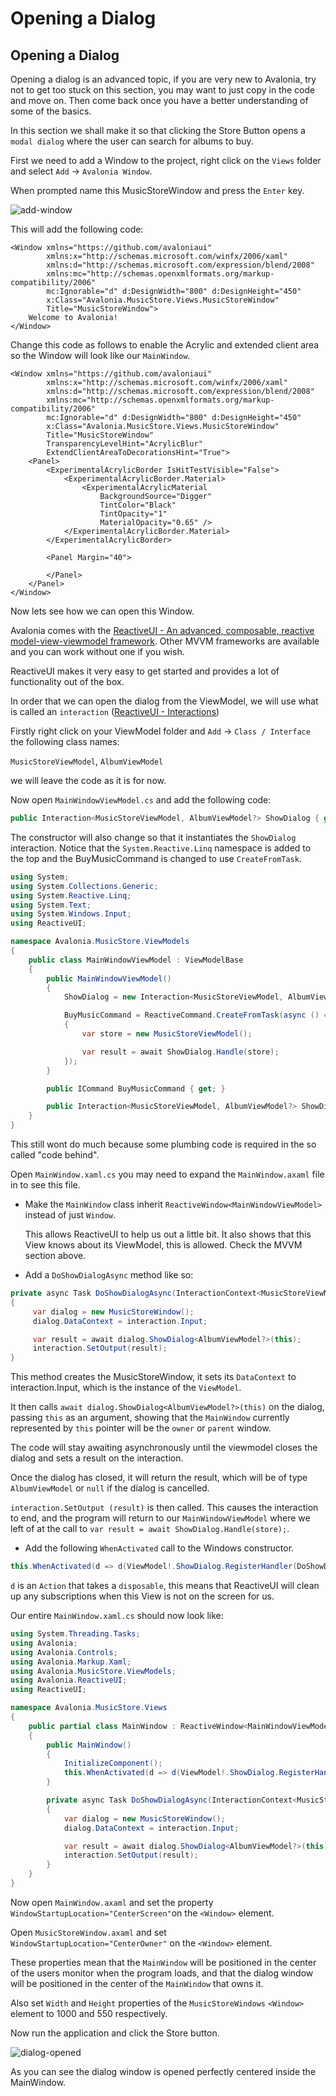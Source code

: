 # Opening a Dialog

## Opening a Dialog <a id="opening-a-dialog"></a>

Opening a dialog is an advanced topic, if you are very new to Avalonia, try not to get too stuck on this section, you may want to just copy in the code and move on. Then come back once you have a better understanding of some of the basics.

In this section we shall make it so that clicking the Store Button opens a `modal dialog` where the user can search for albums to buy.

First we need to add a Window to the project, right click on the `Views` folder and select `Add` → `Avalonia Window`.

When prompted name this MusicStoreWindow and press the `Enter` key.

![add-window](https://avaloniaui.net/docs/advanced-tutorial/images/add-window.png)

This will add the following code:

```markup
<Window xmlns="https://github.com/avaloniaui"
        xmlns:x="http://schemas.microsoft.com/winfx/2006/xaml"
        xmlns:d="http://schemas.microsoft.com/expression/blend/2008"
        xmlns:mc="http://schemas.openxmlformats.org/markup-compatibility/2006"
        mc:Ignorable="d" d:DesignWidth="800" d:DesignHeight="450"
        x:Class="Avalonia.MusicStore.Views.MusicStoreWindow"
        Title="MusicStoreWindow">
    Welcome to Avalonia!
</Window>
```

Change this code as follows to enable the Acrylic and extended client area so the Window will look like our `MainWindow`.

```markup
<Window xmlns="https://github.com/avaloniaui"
        xmlns:x="http://schemas.microsoft.com/winfx/2006/xaml"
        xmlns:d="http://schemas.microsoft.com/expression/blend/2008"
        xmlns:mc="http://schemas.openxmlformats.org/markup-compatibility/2006"
        mc:Ignorable="d" d:DesignWidth="800" d:DesignHeight="450"
        x:Class="Avalonia.MusicStore.Views.MusicStoreWindow"
        Title="MusicStoreWindow"
        TransparencyLevelHint="AcrylicBlur"
        ExtendClientAreaToDecorationsHint="True">
    <Panel>
        <ExperimentalAcrylicBorder IsHitTestVisible="False">
            <ExperimentalAcrylicBorder.Material>
                <ExperimentalAcrylicMaterial
                    BackgroundSource="Digger"
                    TintColor="Black"
                    TintOpacity="1"
                    MaterialOpacity="0.65" />
            </ExperimentalAcrylicBorder.Material>
        </ExperimentalAcrylicBorder>

        <Panel Margin="40">

        </Panel>
    </Panel>
</Window>
```

Now lets see how we can open this Window.

Avalonia comes with the [ReactiveUI - An advanced, composable, reactive model-view-viewmodel framework](https://www.reactiveui.net/). Other MVVM frameworks are available and you can work without one if you wish.

ReactiveUI makes it very easy to get started and provides a lot of functionality out of the box.

In order that we can open the dialog from the ViewModel, we will use what is called an `interaction` \([ReactiveUI - Interactions](https://www.reactiveui.net/docs/handbook/interactions/)\)

Firstly right click on your ViewModel folder and `Add` → `Class / Interface` the following class names:

`MusicStoreViewModel`, `AlbumViewModel`

we will leave the code as it is for now.

Now open `MainWindowViewModel.cs` and add the following code:

```csharp
public Interaction<MusicStoreViewModel, AlbumViewModel?> ShowDialog { get; }
```

The constructor will also change so that it instantiates the `ShowDialog` interaction. Notice that the `System.Reactive.Linq` namespace is added to the top and the BuyMusicCommand is changed to use `CreateFromTask`.

```csharp
using System;
using System.Collections.Generic;
using System.Reactive.Linq;
using System.Text;
using System.Windows.Input;
using ReactiveUI;

namespace Avalonia.MusicStore.ViewModels
{
    public class MainWindowViewModel : ViewModelBase
    {
        public MainWindowViewModel()
        {
            ShowDialog = new Interaction<MusicStoreViewModel, AlbumViewModel?>();

            BuyMusicCommand = ReactiveCommand.CreateFromTask(async () =>
            {
                var store = new MusicStoreViewModel();

                var result = await ShowDialog.Handle(store);
            });
        }

        public ICommand BuyMusicCommand { get; }

        public Interaction<MusicStoreViewModel, AlbumViewModel?> ShowDialog { get; }
    }
}
```

This still wont do much because some plumbing code is required in the so called "code behind".

Open `MainWindow.xaml.cs` you may need to expand the `MainWindow.axaml` file in to see this file.

* Make the `MainWindow` class inherit `ReactiveWindow<MainWindowViewModel>` instead of just `Window`.

  This allows ReactiveUI to help us out a little bit. It also shows that this View knows about its ViewModel, this is allowed. Check the MVVM section above.

* Add a `DoShowDialogAsync` method like so:

```csharp
private async Task DoShowDialogAsync(InteractionContext<MusicStoreViewModel, AlbumViewModel?> interaction)
{
     var dialog = new MusicStoreWindow();
     dialog.DataContext = interaction.Input;

     var result = await dialog.ShowDialog<AlbumViewModel?>(this);
     interaction.SetOutput(result);
}
```

This method creates the MusicStoreWindow, it sets its `DataContext` to interaction.Input, which is the instance of the `ViewModel`.

It then calls `await dialog.ShowDialog<AlbumViewModel?>(this)` on the dialog, passing `this` as an argument, showing that the `MainWindow` currently represented by `this` pointer will be the `owner` or `parent` window.

The code will stay awaiting asynchronously until the viewmodel closes the dialog and sets a result on the interaction.

Once the dialog has closed, it will return the result, which will be of type `AlbumViewModel` or `null` if the dialog is cancelled.

`interaction.SetOutput (result)` is then called. This causes the interaction to end, and the program will return to our `MainWindowViewModel` where we left of at the call to `var result = await ShowDialog.Handle(store);`.

* Add the following `WhenActivated` call to the Windows constructor.

```csharp
this.WhenActivated(d => d(ViewModel!.ShowDialog.RegisterHandler(DoShowDialogAsync)));
```

`d` is an `Action` that takes a `disposable`, this means that ReactiveUI will clean up any subscriptions when this View is not on the screen for us.

Our entire `MainWindow.xaml.cs` should now look like:

```csharp
using System.Threading.Tasks;
using Avalonia;
using Avalonia.Controls;
using Avalonia.Markup.Xaml;
using Avalonia.MusicStore.ViewModels;
using Avalonia.ReactiveUI;
using ReactiveUI;

namespace Avalonia.MusicStore.Views
{
    public partial class MainWindow : ReactiveWindow<MainWindowViewModel>
    {
        public MainWindow()
        {
            InitializeComponent();
            this.WhenActivated(d => d(ViewModel!.ShowDialog.RegisterHandler(DoShowDialogAsync)));
        }

        private async Task DoShowDialogAsync(InteractionContext<MusicStoreViewModel, AlbumViewModel?> interaction)
        {
            var dialog = new MusicStoreWindow();
            dialog.DataContext = interaction.Input;

            var result = await dialog.ShowDialog<AlbumViewModel?>(this);
            interaction.SetOutput(result);
        }
    }
}
```

Now open `MainWindow.axaml` and set the property `WindowStartupLocation="CenterScreen"`on the `<Window>` element.

Open `MusicStoreWindow.axaml` and set `WindowStartupLocation="CenterOwner"` on the `<Window>` element.

These properties mean that the `MainWindow` will be positioned in the center of the users monitor when the program loads, and that the dialog window will be positioned in the center of the `MainWindow` that owns it.

Also set `Width` and `Height` properties of the `MusicStoreWindows` `<Window>` element to 1000 and 550 respectively.

Now run the application and click the Store button.

![dialog-opened](https://avaloniaui.net/docs/advanced-tutorial/images/dialog-opened.png)

As you can see the dialog window is opened perfectly centered inside the MainWindow.


